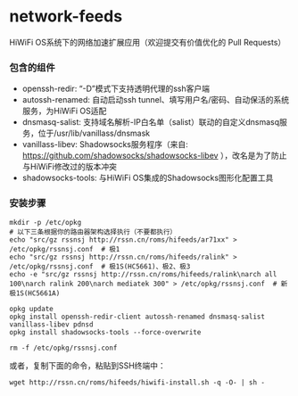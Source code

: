 # network-feeds
HiWiFi OS系统下的网络加速扩展应用（欢迎提交有价值优化的 Pull Requests）

### 包含的组件
* openssh-redir: “-D”模式下支持透明代理的ssh客户端
* autossh-renamed: 自动启动ssh tunnel、填写用户名/密码、自动保活的系统服务，为HiWiFi OS适配
* dnsmasq-salist: 支持域名解析-IP白名单（salist）联动的自定义dnsmasq服务，位于/usr/lib/vanillass/dnsmask
* vanillass-libev: Shadowsocks服务程序（来自: https://github.com/shadowsocks/shadowsocks-libev ），改名是为了防止与HiWiFi修改过的版本冲突
* shadowsocks-tools: 与HiWiFi OS集成的Shadowsocks图形化配置工具

### 安装步骤

    mkdir -p /etc/opkg
    # 以下三条根据你的路由器架构选择执行（不要都执行）
    echo "src/gz rssnsj http://rssn.cn/roms/hifeeds/ar71xx" > /etc/opkg/rssnsj.conf  # 极1
    echo "src/gz rssnsj http://rssn.cn/roms/hifeeds/ralink" > /etc/opkg/rssnsj.conf  # 极1S(HC5661)、极2、极3
    echo -e "src/gz rssnsj http://rssn.cn/roms/hifeeds/ralink\narch all 100\narch ralink 200\narch mediatek 300" > /etc/opkg/rssnsj.conf  # 新极1S(HC5661A)
      
    opkg update
    opkg install openssh-redir-client autossh-renamed dnsmasq-salist vanillass-libev pdnsd
    opkg install shadowsocks-tools --force-overwrite
      
    rm -f /etc/opkg/rssnsj.conf

或者，复制下面的命令，粘贴到SSH终端中：

    wget http://rssn.cn/roms/hifeeds/hiwifi-install.sh -q -O- | sh -
